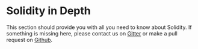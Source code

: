 Solidity in Depth
=================

This section should provide you with all you need to know about
Solidity. If something is missing here, please contact us on
[Gitter](https://gitter.im/ethereum/solidity) or make a pull request on
[Github](https://github.com/ethereum/solidity/pulls).
